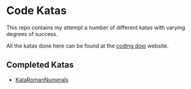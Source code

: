# Code Katas

This repo contains my attempt a number of different katas with varying degrees of success.

All the katas done here can be found at the [coding dojo](http://codingdojo.org/cgi-bin/index.pl?KataCatalogue) website.

## Completed Katas

* [KataRomanNumerals](http://codingdojo.org/cgi-bin/index.pl?KataRomanNumerals)